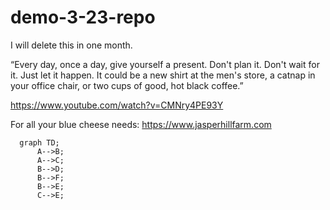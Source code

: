 # demo-3-23-repo

I will delete this in one month.

“Every day, once a day, give yourself a present. Don't plan it. Don't wait for it. Just let it happen. It could be a new shirt at the men's store, a catnap in your office chair, or two cups of good, hot black coffee.”

https://www.youtube.com/watch?v=CMNry4PE93Y

For all your blue cheese needs: https://www.jasperhillfarm.com

```mermaid
  graph TD;
      A-->B;
      A-->C;
      B-->D;
      B-->F;
      B-->E;
      C-->E;
```
